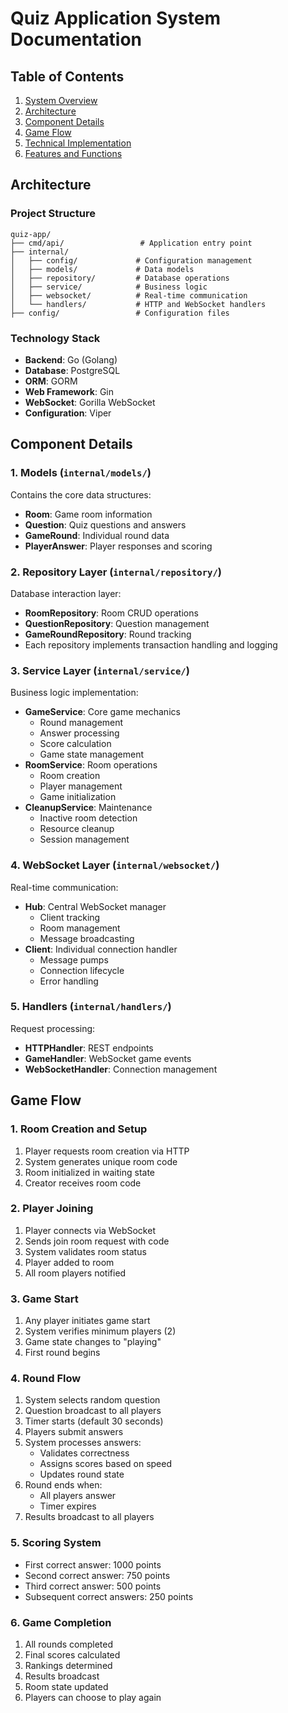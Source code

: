 # Quiz Application System Documentation

## Table of Contents

1. [System Overview](#system-overview)
2. [Architecture](#architecture)
3. [Component Details](#component-details)
4. [Game Flow](#game-flow)
5. [Technical Implementation](#technical-implementation)
6. [Features and Functions](#features-and-functions)

## Architecture

### Project Structure

```
quiz-app/
├── cmd/api/                 # Application entry point
├── internal/
│   ├── config/             # Configuration management
│   ├── models/             # Data models
│   ├── repository/         # Database operations
│   ├── service/            # Business logic
│   ├── websocket/          # Real-time communication
│   └── handlers/           # HTTP and WebSocket handlers
├── config/                 # Configuration files
```

### Technology Stack

- **Backend**: Go (Golang)
- **Database**: PostgreSQL
- **ORM**: GORM
- **Web Framework**: Gin
- **WebSocket**: Gorilla WebSocket
- **Configuration**: Viper

## Component Details

### 1. Models (`internal/models/`)

Contains the core data structures:

- **Room**: Game room information
- **Question**: Quiz questions and answers
- **GameRound**: Individual round data
- **PlayerAnswer**: Player responses and scoring

### 2. Repository Layer (`internal/repository/`)

Database interaction layer:

- **RoomRepository**: Room CRUD operations
- **QuestionRepository**: Question management
- **GameRoundRepository**: Round tracking
- Each repository implements transaction handling and logging

### 3. Service Layer (`internal/service/`)

Business logic implementation:

- **GameService**: Core game mechanics
  - Round management
  - Answer processing
  - Score calculation
  - Game state management
- **RoomService**: Room operations
  - Room creation
  - Player management
  - Game initialization
- **CleanupService**: Maintenance
  - Inactive room detection
  - Resource cleanup
  - Session management

### 4. WebSocket Layer (`internal/websocket/`)

Real-time communication:

- **Hub**: Central WebSocket manager
  - Client tracking
  - Room management
  - Message broadcasting
- **Client**: Individual connection handler
  - Message pumps
  - Connection lifecycle
  - Error handling

### 5. Handlers (`internal/handlers/`)

Request processing:

- **HTTPHandler**: REST endpoints
- **GameHandler**: WebSocket game events
- **WebSocketHandler**: Connection management

## Game Flow

### 1. Room Creation and Setup

1. Player requests room creation via HTTP
2. System generates unique room code
3. Room initialized in waiting state
4. Creator receives room code

### 2. Player Joining

1. Player connects via WebSocket
2. Sends join room request with code
3. System validates room status
4. Player added to room
5. All room players notified

### 3. Game Start

1. Any player initiates game start
2. System verifies minimum players (2)
3. Game state changes to "playing"
4. First round begins

### 4. Round Flow

1. System selects random question
2. Question broadcast to all players
3. Timer starts (default 30 seconds)
4. Players submit answers
5. System processes answers:
   - Validates correctness
   - Assigns scores based on speed
   - Updates round state
6. Round ends when:
   - All players answer
   - Timer expires
7. Results broadcast to all players

### 5. Scoring System

- First correct answer: 1000 points
- Second correct answer: 750 points
- Third correct answer: 500 points
- Subsequent correct answers: 250 points

### 6. Game Completion

1. All rounds completed
2. Final scores calculated
3. Rankings determined
4. Results broadcast
5. Room state updated
6. Players can choose to play again
